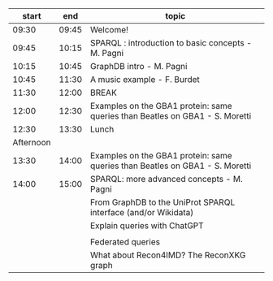 
| start | end   | topic   |
|-------|-------|---------|
| 09:30 | 09:45 | Welcome! |
| 09:45 | 10:15 | SPARQL : introduction to basic concepts - M. Pagni |
| 10:15 | 10:45 | GraphDB intro - M. Pagni |
| 10:45 | 11:30 | A music example - F. Burdet|
| 11:30 | 12:00 | BREAK |
| 12:00 | 12:30 | Examples on the GBA1 protein: same queries than Beatles on GBA1 - S. Moretti |
| 12:30 | 13:30 | Lunch |
| Afternoon | | |
| 13:30 | 14:00 | Examples on the GBA1 protein: same queries than Beatles on GBA1 - S. Moretti |
| 14:00 | 15:00 | SPARQL: more advanced concepts - M. Pagni |
|   |   | From GraphDB to the UniProt SPARQL interface (and/or Wikidata) |
|   |   | Explain queries with ChatGPT |
|   |   |  |
|   |   | Federated queries |
|   |   | What about Recon4IMD? The ReconXKG graph |

